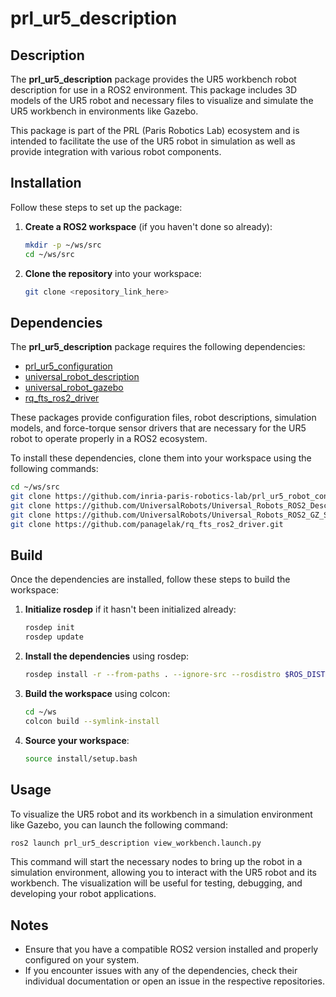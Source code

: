 # prl_ur5_description

## Description

The **prl_ur5_description** package provides the UR5 workbench robot description for use in a ROS2 environment. This package includes 3D models of the UR5 robot and necessary files to visualize and simulate the UR5 workbench in environments like Gazebo. 

This package is part of the PRL (Paris Robotics Lab) ecosystem and is intended to facilitate the use of the UR5 robot in simulation as well as provide integration with various robot components.

## Installation

Follow these steps to set up the package:

1. **Create a ROS2 workspace** (if you haven't done so already):

   ```bash
   mkdir -p ~/ws/src
   cd ~/ws/src
   ```

2. **Clone the repository** into your workspace:

   ```bash
   git clone <repository_link_here>
   ```

## Dependencies

The **prl_ur5_description** package requires the following dependencies:

- [prl_ur5_configuration](https://github.com/inria-paris-robotics-lab/prl_ur5_robot_configuration)  
- [universal_robot_description](https://github.com/UniversalRobots/Universal_Robots_ROS2_Description)  
- [universal_robot_gazebo](https://github.com/UniversalRobots/Universal_Robots_ROS2_GZ_Simulation/tree/ros2)  
- [rq_fts_ros2_driver](https://github.com/panagelak/rq_fts_ros2_driver)  

These packages provide configuration files, robot descriptions, simulation models, and force-torque sensor drivers that are necessary for the UR5 robot to operate properly in a ROS2 ecosystem.

To install these dependencies, clone them into your workspace using the following commands:

```bash
cd ~/ws/src
git clone https://github.com/inria-paris-robotics-lab/prl_ur5_robot_configuration.git
git clone https://github.com/UniversalRobots/Universal_Robots_ROS2_Description.git
git clone https://github.com/UniversalRobots/Universal_Robots_ROS2_GZ_Simulation.git
git clone https://github.com/panagelak/rq_fts_ros2_driver.git
```

## Build

Once the dependencies are installed, follow these steps to build the workspace:

1. **Initialize rosdep** if it hasn't been initialized already:

   ```bash
   rosdep init
   rosdep update
   ```

2. **Install the dependencies** using rosdep:

   ```bash
   rosdep install -r --from-paths . --ignore-src --rosdistro $ROS_DISTRO -y
   ```

3. **Build the workspace** using colcon:

   ```bash
   cd ~/ws
   colcon build --symlink-install
   ```

4. **Source your workspace**:

   ```bash
   source install/setup.bash
   ```

## Usage

To visualize the UR5 robot and its workbench in a simulation environment like Gazebo, you can launch the following command:

```bash
ros2 launch prl_ur5_description view_workbench.launch.py
```

This command will start the necessary nodes to bring up the robot in a simulation environment, allowing you to interact with the UR5 robot and its workbench. The visualization will be useful for testing, debugging, and developing your robot applications.

## Notes

- Ensure that you have a compatible ROS2 version installed and properly configured on your system.
- If you encounter issues with any of the dependencies, check their individual documentation or open an issue in the respective repositories.


